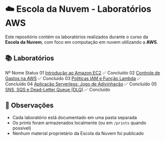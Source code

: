 # ☁️ Escola da Nuvem - Laboratórios AWS

Este repositório contém os laboratórios realizados durante o curso da **Escola da Nuvem**, com foco em computação em nuvem utilizando a **AWS**.

## 📚 Laboratórios

Nº	Nome	Status
01	[Introdução ao Amazon EC2](lab01-introducao-ec2)	✅ Concluído
02	[Controle de Gastos na AWS](lab02-controle-de-gastos)	✅ Concluído
03	[Políticas IAM e Função Lambda](lab03-politicas-iam-e-funcao-lambda)	✅ Concluído
04	[Aplicação Serverless: Jogo de Adivinhação](lab04-aplicacao-serverless-jogo-adivinhacao)	✅ Concluído
05	[SNS, SQS e Dead-Letter Queue (DLQ)](lab05-sns-sqs-dlq)	✅ Concluído


## 📌 Observações

- Cada laboratório está documentado em uma pasta separada
- Os prints foram armazenados localmente (ou em `/prints` quando possível)
- Nenhum material proprietário da Escola da Nuvem foi publicado
